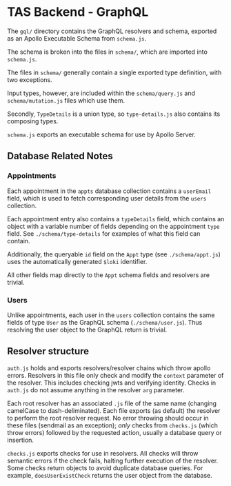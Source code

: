 # TAS Backend - GraphQL
The `gql/` directory contains the GraphQL resolvers and schema, exported as an Apollo Executable Schema from `schema.js`.

The schema is broken into the files in `schema/`, which are imported into `schema.js`.

The files in `schema/` generally contain a single exported type definition, with two exceptions.

Input types, however, are included within the `schema/query.js` and `schema/mutation.js` files which use them.

Secondly, `TypeDetails` is a union type, so `type-details.js` also contains its composing types.

`schema.js` exports an executable schema for use by Apollo Server.


## Database Related Notes
### Appointments
Each appointment in the `appts` database collection contains a `userEmail` field, which is used to fetch corresponding user details from the `users` collection.

Each appointment entry also contains a `typeDetails` field, which contains an object with a variable number of fields depending on the appointment `type` field. See `./schema/type-details` for examples of what this field can contain.

Additionally, the queryable `id` field on the `Appt` type (see `./schema/appt.js`) uses the automatically generated `$loki` identifier.

All other fields map directly to the `Appt` schema fields and resolvers are trivial.

### Users
Unlike appointments, each user in the `users` collection contains the same fields of type `User` as the GraphQL schema (`./schema/user.js`). Thus resolving the user object to the GraphQL return is trivial.


## Resolver structure
`auth.js` holds and exports resolvers/resolver chains which throw apollo errors. Resolvers in this file only check and modify the `context` parameter of the resolver. This includes checking jwts and verifying identity. Checks in `auth.js` do not assume anything in the resolver `arg` parameter.

Each root resolver has an associated `.js` file of the same name (changing camelCase to dash-deliminated). Each file exports (as default) the resolver to perform the root resolver request. No error throwing should occur in these files (sendmail as an exception); *only* checks from `checks.js` (which throw errors) followed by the requested action, usually a database query or insertion.

`checks.js` exports checks for use in resolvers. All checks will throw semantic errors if the check fails, halting further execution of the resolver. Some checks return objects to avoid duplicate database queries. For example, `doesUserExistCheck` returns the user object from the database.
